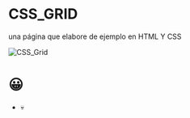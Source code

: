 # CSS_GRID
una página que elabore de ejemplo en HTML Y CSS

![CSS_Grid](https://user-images.githubusercontent.com/75713326/119894006-af309000-bf01-11eb-9ea4-fde6f465f668.png)

# 😀

* 💀
